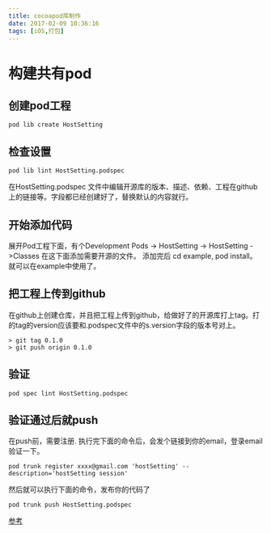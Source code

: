 ```yaml
---
title: cocoapod库制作
date: 2017-02-09 10:36:16
tags: [iOS,打包]
---
```


# 构建共有pod

## 创建pod工程

```
pod lib create HostSetting
```

## 检查设置
```
pod lib lint HostSetting.podspec
```

在HostSetting.podspec 文件中编辑开源库的版本、描述、依赖、工程在github上的链接等。字段都已经创建好了，替换默认的内容就行。

## 开始添加代码
展开Pod工程下面，有个Development Pods -> HostSetting -> HostSetting ->Classes 在这下面添加需要开源的文件。 添加完后 cd example, pod install。
就可以在example中使用了。

## 把工程上传到github
在github上创建仓库，并且把工程上传到github，给做好了的开源库打上tag。打的tag的version应该要和.podspec文件中的s.version字段的版本号对上。

```
> git tag 0.1.0
> git push origin 0.1.0
```

## 验证

```
pod spec lint HostSetting.podspec
```

## 验证通过后就push
在push前，需要注册. 执行完下面的命令后，会发个链接到你的email，登录email验证一下。

```
pod trunk register xxxx@gmail.com 'hostSetting' --description='hostSetting session'
```

然后就可以执行下面的命令，发布你的代码了

```
pod trunk push HostSetting.podspec
```


[参考](http://www.jianshu.com/p/32ba94d41861)